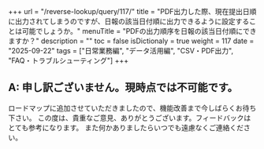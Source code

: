 +++
url = "/reverse-lookup/query/117/"
title = "PDF出力した際、現在提出日順に出力されてしまうのですが、日報の該当日付順に出力できるように設定することは可能でしょうか。"
menuTitle = "PDFの出力順序を日報の該当日付順にできますか？"
description = ""
toc = false
isDictionaly = true
weight = 117
date = "2025-09-22"
tags = ["日常業務編", "データ活用編", "CSV・PDF出力", "FAQ・トラブルシューティング"]
+++

## A: 申し訳ございません。現時点では不可能です。

ロードマップに追加させていただきましたので、機能改善まで今しばらくお待ち下さい。
この度は、貴重なご意見、ありがとうございます。フィードバックはとても参考になります。
また何かありましたらいつでも遠慮なくご連絡ください。
